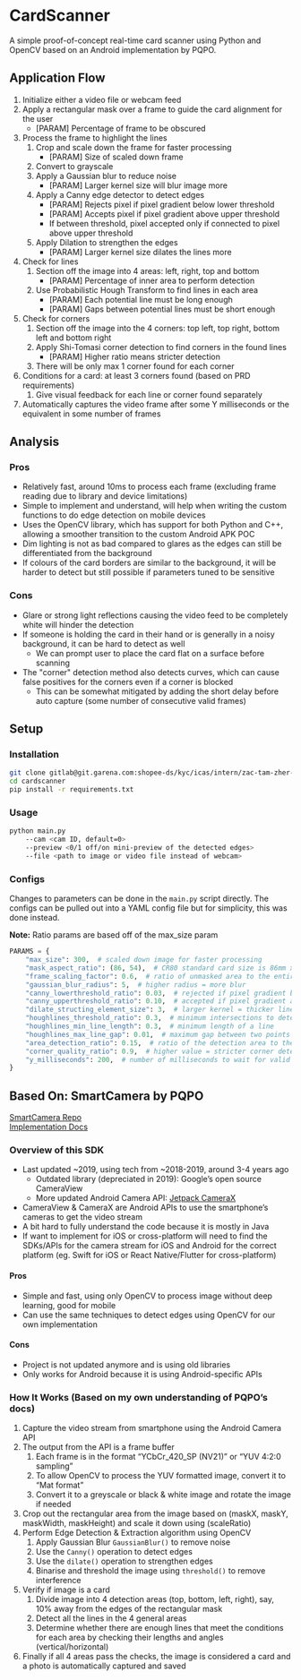 # CardScanner
A simple proof-of-concept real-time card scanner using Python and OpenCV based on an Android implementation by PQPO. 

## Application Flow
1. Initialize either a video file or webcam feed
2. Apply a rectangular mask over a frame to guide the card alignment for the user
    - [PARAM] Percentage of frame to be obscured
3. Process the frame to highlight the lines
    1. Crop and scale down the frame for faster processing
        - [PARAM] Size of scaled down frame
    2. Convert to grayscale
    3. Apply a Gaussian blur to reduce noise
        - [PARAM] Larger kernel size will blur image more
    4. Apply a Canny edge detector to detect edges
        - [PARAM] Rejects pixel if pixel gradient below lower threshold
        - [PARAM] Accepts pixel if pixel gradient above upper threshold
        - If between threshold, pixel accepted only if connected to pixel above upper threshold
    5. Apply Dilation to strengthen the edges
        - [PARAM] Larger kernel size dilates the lines more
4.  Check for lines
    1. Section off the image into 4 areas: left, right, top and bottom
        - [PARAM] Percentage of inner area to perform detection
    2. Use Probabilistic Hough Transform to find lines in each area
        - [PARAM] Each potential line must be long enough
        - [PARAM] Gaps between potential lines must be short enough
5.  Check for corners
    1. Section off the image into the 4 corners: top left, top right, bottom left and bottom right
    2. Apply Shi-Tomasi corner detection to find corners in the found lines
        - [PARAM] Higher ratio means stricter detection
    3. There will be only max 1 corner found for each corner
6.  Conditions for a card: at least 3 corners found (based on PRD requirements)
    1.  Give visual feedback for each line or corner found separately
7.  Automatically captures the video frame after some Y milliseconds or the equivalent in some number of frames

## Analysis

### Pros
- Relatively fast, around 10ms to process each frame (excluding frame reading due to library and device limitations)
- Simple to implement and understand, will help when writing the custom functions to do edge detection on mobile devices
- Uses the OpenCV library, which has support for both Python and C++, allowing a smoother transition to the custom Android APK POC
- Dim lighting is not as bad compared to glares as the edges can still be differentiated from the background
- If colours of the card borders are similar to the background, it will be harder to detect but still possible if parameters tuned to be sensitive

### Cons
- Glare or strong light reflections causing the video feed to be completely white will hinder the detection
- If someone is holding the card in their hand or is generally in a noisy background, it can be hard to detect as well
    - We can prompt user to place the card flat on a surface before scanning
- The "corner" detection method also detects curves, which can cause false positives for the corners even if a corner is blocked
    - This can be somewhat mitigated by adding the short delay before auto capture (some number of consecutive valid frames)

## Setup

### Installation
```bash
git clone gitlab@git.garena.com:shopee-ds/kyc/icas/intern/zac-tam-zher-min/cardscanner.git
cd cardscanner
pip install -r requirements.txt
```

### Usage
```bash
python main.py
    --cam <cam ID, default=0>
    --preview <0/1 off/on mini-preview of the detected edges>
    --file <path to image or video file instead of webcam>
```

### Configs
Changes to parameters can be done in the `main.py` script directly. The configs can be pulled out into a YAML config file but for simplicity, this was done instead. 

**Note:** Ratio params are based off of the max_size param
```python
PARAMS = {
    "max_size": 300,  # scaled down image for faster processing
    "mask_aspect_ratio": (86, 54),  # CR80 standard card size is 86mm x 54mm
    "frame_scaling_factor": 0.6,  # ratio of unmasked area to the entire frame
    "gaussian_blur_radius": 5,  # higher radius = more blur
    "canny_lowerthreshold_ratio": 0.03,  # rejected if pixel gradient below lower threshold
    "canny_upperthreshold_ratio": 0.10,  # accepted if pixel gradient above upper threshold
    "dilate_structing_element_size": 3,  # larger kernel = thicker lines
    "houghlines_threshold_ratio": 0.3,  # minimum intersections to detect a line
    "houghlines_min_line_length": 0.3,  # minimum length of a line
    "houghlines_max_line_gap": 0.01,  # maximum gap between two points to form a line
    "area_detection_ratio": 0.15,  # ratio of the detection area to the image area
    "corner_quality_ratio": 0.9,  # higher value = stricter corner detection
    "y_milliseconds": 200,  # number of milliseconds to wait for valid frames
}
```

## Based On: SmartCamera by PQPO

[SmartCamera Repo](https://github.com/pqpo/SmartCamera)  
[Implementation Docs](https://pqpo.me/2018/09/12/android-camera-real-time-scanning/)

### Overview of this SDK
- Last updated ~2019, using tech from ~2018-2019, around 3-4 years ago
    - Outdated library (depreciated in 2019): Google’s open source CameraView
    - More updated Android Camera API: [Jetpack CameraX](https://developer.android.com/jetpack/androidx/releases/camerax)
- CameraView & CameraX are Android APIs to use the smartphone’s cameras to get the video stream
- A bit hard to fully understand the code because it is mostly in Java
- If want to implement for iOS or cross-platform will need to find the SDKs/APIs for the camera stream for iOS and Android for the correct platform (eg. Swift for iOS or React Native/Flutter for cross-platform)

#### Pros
- Simple and fast, using only OpenCV to process image without deep learning, good for mobile
- Can use the same techniques to detect edges using OpenCV for our own implementation

#### Cons
- Project is not updated anymore and is using old libraries
- Only works for Android because it is using Android-specific APIs

### How It Works (Based on my own understanding of PQPO’s docs)
1. Capture the video stream from smartphone using the Android Camera API
2. The output from the API is a frame buffer
    1. Each frame is in the format “YCbCr_420_SP (NV21)” or “YUV 4:2:0 sampling”
    2. To allow OpenCV to process the YUV formatted image, convert it to “Mat format”
    3. Convert it to a greyscale or black & white image and rotate the image if needed
3. Crop out the rectangular area from the image based on (maskX, maskY, maskWidth, maskHeight) and scale it down using (scaleRatio)
4. Perform Edge Detection & Extraction algorithm using OpenCV
    1. Apply Gaussian Blur `GaussianBlur()` to remove noise
    2. Use the `Canny()` operation to detect edges
    3. Use the `dilate()` operation to strengthen edges
    4. Binarise and threshold the image using `threshold()` to remove interference
5. Verify if image is a card
    1. Divide image into 4 detection areas (top, bottom, left, right), say, 10% away from the edges of the rectangular mask
    2. Detect all the lines in the 4 general areas
    3. Determine whether there are enough lines that meet the conditions for each area by checking their lengths and angles (vertical/horizontal)
6. Finally if all 4 areas pass the checks, the image is considered a card and a photo is automatically captured and saved
